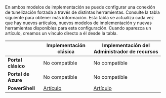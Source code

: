 En ambos modelos de implementación se puede configurar una conexión de tunelización forzada a través de distintas herramientas. Consulte la tabla siguiente para obtener más información. Esta tabla se actualiza cada vez que hay nuevos artículos, nuevos modelos de implementación y nuevas herramientas disponibles para esta configuración. Cuando aparezca un artículo, creamos un vínculo directo a él desde la tabla.

| | **Implementación clásica** | **Implementación del Administrador de recursos** |
|----------------------------------------|-------------|----------------------|
| **Portal clásico** | No compatible | No compatible |
| **Portal de Azure** | No compatible | No compatible |
| **PowerShell** | [Artículo](../articles/vpn-gateway/vpn-gateway-about-forced-tunneling.md) | [Artículo](../articles/vpn-gateway/vpn-gateway-forced-tunneling-rm.md) |
 

<!---HONumber=AcomDC_0224_2016-->